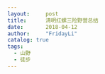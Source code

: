 ```yaml
---
layout:     post
title:      清明红螺三险野营总结
date:       2018-04-12
author:     "FridayLi"
catalog: true
tags:
  - 山野
  - 徒步
---
```


